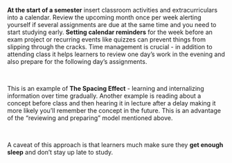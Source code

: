 <p><strong>At the start of a semester</strong><span style=font-weight: 400;> insert classroom activities and extracurriculars into a calendar. Review the upcoming month once per week alerting yourself if several assignments are due at the same time and you need to start studying early. </span><strong>Setting calendar reminders</strong><span style=font-weight: 400;> for the week before an exam project or recurring events like quizzes can prevent things from slipping through the cracks. Time management is crucial - in addition to attending class it helps learners to review one day’s work in the evening and also prepare for the following day’s assignments.</span></p>  <p> </p>  <p><span style=font-weight: 400;>This is an example of </span><strong>The Spacing Effect</strong><span style=font-weight: 400;> - learning and internalizing information over time gradually. Another example is reading about a concept before class and then hearing it in lecture after a delay making it more likely you’ll remember the concept in the future. This is an advantage of the “reviewing and preparing” model mentioned above.</span></p>  <p> </p>  <p><span style=font-weight: 400;>A caveat of this approach is that learners much make sure they </span><strong>get enough sleep</strong><span style=font-weight: 400;> and don’t stay up late to study.</span></p>